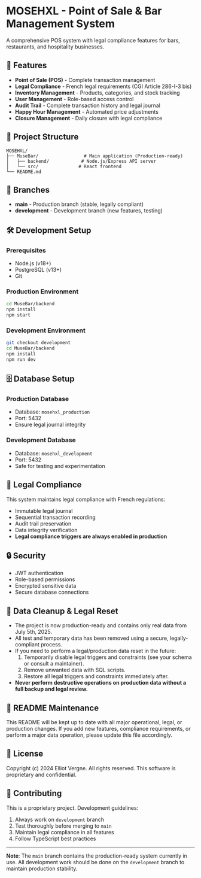 # MOSEHXL - Point of Sale & Bar Management System

A comprehensive POS system with legal compliance features for bars, restaurants, and hospitality businesses.

## 🚀 Features

- **Point of Sale (POS)** - Complete transaction management
- **Legal Compliance** - French legal requirements (CGI Article 286-I-3 bis)
- **Inventory Management** - Products, categories, and stock tracking
- **User Management** - Role-based access control
- **Audit Trail** - Complete transaction history and legal journal
- **Happy Hour Management** - Automated price adjustments
- **Closure Management** - Daily closure with legal compliance

## 📁 Project Structure

```
MOSEHXL/
├── MuseBar/                 # Main application (Production-ready)
│   ├── backend/            # Node.js/Express API server
│   └── src/               # React frontend
└── README.md
```

## 🌿 Branches

- **main** - Production branch (stable, legally compliant)
- **development** - Development branch (new features, testing)

## 🛠️ Development Setup

### Prerequisites
- Node.js (v18+)
- PostgreSQL (v13+)
- Git

### Production Environment
```bash
cd MuseBar/backend
npm install
npm start
```

### Development Environment
```bash
git checkout development
cd MuseBar/backend
npm install
npm run dev
```

## 🗄️ Database Setup

### Production Database
- Database: `mosehxl_production`
- Port: 5432
- Ensure legal journal integrity

### Development Database  
- Database: `mosehxl_development`
- Port: 5432
- Safe for testing and experimentation

## 📄 Legal Compliance

This system maintains legal compliance with French regulations:
- Immutable legal journal
- Sequential transaction recording
- Audit trail preservation
- Data integrity verification
- **Legal compliance triggers are always enabled in production**

## 🔒 Security

- JWT authentication
- Role-based permissions
- Encrypted sensitive data
- Secure database connections

## 🧹 Data Cleanup & Legal Reset

- The project is now production-ready and contains only real data from July 5th, 2025.
- All test and temporary data has been removed using a secure, legally-compliant process.
- If you need to perform a legal/production data reset in the future:
  1. Temporarily disable legal triggers and constraints (see your schema or consult a maintainer).
  2. Remove unwanted data with SQL scripts.
  3. Restore all legal triggers and constraints immediately after.
- **Never perform destructive operations on production data without a full backup and legal review.**

## 📝 README Maintenance

This README will be kept up to date with all major operational, legal, or production changes. If you add new features, compliance requirements, or perform a major data operation, please update this file accordingly.

## 📝 License

Copyright (c) 2024 Elliot Vergne. All rights reserved.
This software is proprietary and confidential.

## 🤝 Contributing

This is a proprietary project. Development guidelines:
1. Always work on `development` branch
2. Test thoroughly before merging to `main`
3. Maintain legal compliance in all features
4. Follow TypeScript best practices

---
**Note**: The `main` branch contains the production-ready system currently in use. All development work should be done on the `development` branch to maintain production stability.
